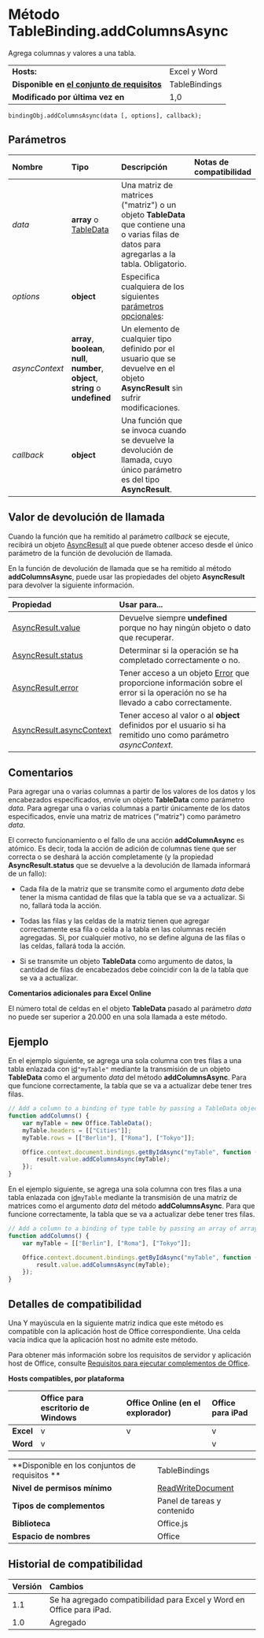 
# Método TableBinding.addColumnsAsync
Agrega columnas y valores a una tabla.

|||
|:-----|:-----|
|**Hosts:**|Excel y Word|
|**Disponible en [el conjunto de requisitos](../../docs/overview/specify-office-hosts-and-api-requirements.md)**|TableBindings|
|**Modificado por última vez en**|1,0|

```
bindingObj.addColumnsAsync(data [, options], callback);
```


## Parámetros



|**Nombre**|**Tipo**|**Descripción**|**Notas de compatibilidad**|
|:-----|:-----|:-----|:-----|
| _data_|**array** o [TableData](../../reference/shared/tabledata.md)|Una matriz de matrices ("matriz") o un objeto **TableData** que contiene una o varias filas de datos para agregarlas a la tabla. Obligatorio.||
| _options_|**object**|Especifica cualquiera de los siguientes [parámetros opcionales](../../docs/develop/asynchronous-programming-in-office-add-ins.md#passing-optional-parameters-to-asynchronous-methods):||
| _asyncContext_|**array**, **boolean**, **null**, **number**, **object**, **string** o **undefined**|Un elemento de cualquier tipo definido por el usuario que se devuelve en el objeto **AsyncResult** sin sufrir modificaciones.||
| _callback_|**object**|Una función que se invoca cuando se devuelve la devolución de llamada, cuyo único parámetro es del tipo **AsyncResult**.||

## Valor de devolución de llamada

Cuando la función que ha remitido al parámetro _callback_ se ejecute, recibirá un objeto [AsyncResult](../../reference/shared/asyncresult.md) al que puede obtener acceso desde el único parámetro de la función de devolución de llamada.

En la función de devolución de llamada que se ha remitido al método **addColumnsAsync**, puede usar las propiedades del objeto **AsyncResult** para devolver la siguiente información.



|**Propiedad**|**Usar para...**|
|:-----|:-----|
|[AsyncResult.value](../../reference/shared/asyncresult.value.md)|Devuelve siempre **undefined** porque no hay ningún objeto o dato que recuperar.|
|[AsyncResult.status](../../reference/shared/asyncresult.status.md)|Determinar si la operación se ha completado correctamente o no.|
|[AsyncResult.error](../../reference/shared/asyncresult.error.md)|Tener acceso a un objeto [Error](../../reference/shared/error.md) que proporcione información sobre el error si la operación no se ha llevado a cabo correctamente.|
|[AsyncResult.asyncContext](../../reference/shared/asyncresult.asynccontext.md)|Tener acceso al valor o al **object** definidos por el usuario si ha remitido uno como parámetro _asyncContext_.|

## Comentarios

Para agregar una o varias columnas a partir de los valores de los datos y los encabezados especificados, envíe un objeto **TableData** como parámetro _data_. Para agregar una o varias columnas a partir únicamente de los datos especificados, envíe una matriz de matrices ("matriz") como parámetro _data_.

El correcto funcionamiento o el fallo de una acción **addColumnAsync** es atómico. Es decir, toda la acción de adición de columnas tiene que ser correcta o se deshará la acción completamente (y la propiedad **AsyncResult.status** que se devuelve a la devolución de llamada informará de un fallo):


- Cada fila de la matriz que se transmite como el argumento _data_ debe tener la misma cantidad de filas que la tabla que se va a actualizar. Si no, fallará toda la acción.
    
- Todas las filas y las celdas de la matriz tienen que agregar correctamente esa fila o celda a la tabla en las columnas recién agregadas. Si, por cualquier motivo, no se define alguna de las filas o las celdas, fallará toda la acción.
    
- Si se transmite un objeto **TableData** como argumento de datos, la cantidad de filas de encabezados debe coincidir con la de la tabla que se va a actualizar.
    
**Comentarios adicionales para Excel Online**

El número total de celdas en el objeto **TableData** pasado al parámetro _data_ no puede ser superior a 20.000 en una sola llamada a este método.


## Ejemplo

En el ejemplo siguiente, se agrega una sola columna con tres filas a una tabla enlazada con [id](../../reference/shared/binding.id.md)`"myTable"` mediante la transmisión de un objeto **TableData** como el argumento _data_ del método **addColumnsAsync**. Para que funcione correctamente, la tabla que se va a actualizar debe tener tres filas.


```js
// Add a column to a binding of type table by passing a TableData object.
function addColumns() {
    var myTable = new Office.TableData();
    myTable.headers = [["Cities"]];
    myTable.rows = [["Berlin"], ["Roma"], ["Tokyo"]];

    Office.context.document.bindings.getByIdAsync("myTable", function (result) {
        result.value.addColumnsAsync(myTable);
    });
}
```

En el ejemplo siguiente, se agrega una sola columna con tres filas a una tabla enlazada con [id](../../reference/shared/binding.id.md)`myTable` mediante la transmisión de una matriz de matrices como el argumento _data_ del método **addColumnsAsync**. Para que funcione correctamente, la tabla que se va a actualizar debe tener tres filas.




```js
// Add a column to a binding of type table by passing an array of arrays.
function addColumns() {
    var myTable = [["Berlin"], ["Roma"], ["Tokyo"]];

    Office.context.document.bindings.getByIdAsync("myTable", function (result) {
        result.value.addColumnsAsync(myTable);
    });
}
```


## Detalles de compatibilidad


Una Y mayúscula en la siguiente matriz indica que este método es compatible con la aplicación host de Office correspondiente. Una celda vacía indica que la aplicación host no admite este método.

Para obtener más información sobre los requisitos de servidor y aplicación host de Office, consulte [Requisitos para ejecutar complementos de Office](../../docs/overview/requirements-for-running-office-add-ins.md).


**Hosts compatibles, por plataforma**


||**Office para escritorio de Windows**|**Office Online (en el explorador)**|**Office para iPad**|
|:-----|:-----|:-----|:-----|
|**Excel**|v|v|v|
|**Word**|v||v|

|||
|:-----|:-----|
|**Disponible en los conjuntos de requisitos **|TableBindings|
|**Nivel de permisos mínimo**|[ReadWriteDocument](../../docs/develop/requesting-permissions-for-api-use-in-content-and-task-pane-add-ins.md)|
|**Tipos de complementos**|Panel de tareas y contenido|
|**Biblioteca**|Office.js|
|**Espacio de nombres**|Office|

## Historial de compatibilidad




|**Versión**|**Cambios**|
|:-----|:-----|
|1.1|Se ha agregado compatibilidad para Excel y Word en Office para iPad.|
|1.0|Agregado|
